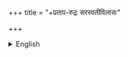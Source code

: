 +++
title = "+प्रताप-रुद्रः सरस्वतीविलासः"

+++
<details><summary>English</summary>


**Searchable Electronic Edition of the _Sarasvatīvilāsa_ by Pratāparudra**, transcribed, color-coded, and formatted by Patrick Olivelle is licensed under a [Creative Commons Attribution 4.0 International License](https://creativecommons.org/licenses/by-sa/4.0/).

_Last updated: 1 December 2021 _

Patrick Olivelle ([jpo@austin.utexas.edu](mailto:jpo@austin.utexas.edu))

University of Texas at Austin



Based on the following edition:

_Sarasvatīvilāsa_. Ed. R. Shama Sastry. University of Mysore Oriental Library Publications

Sanskrit Series, No. 71. Mysore: Governmant Branch Press, 1927.


---



NOTE: The Sarasvatīvilāsa contains some of the most extensive discussions about the various and conflicting views of medieval commentators and Nibandhakāras. In a sense, the author gives an overview of the intellectual history of medieval Dharmaśāstra traditions. I give below the citations to facilitate further study of this important aspect of the Dharmaśāstric history.

**Commentators and Nibandhakāras discussed in Sarasvatīvilāsa** (cited by the Mysore edition page numbers)

When the same author is referred to by different names, I give those indented after the main entry.


            Aparārka	11. 14, 154, 230, 243, 262, 264, 308(2), 317, 344, 347, 348, 350, 353, 354, 355, 359, 361, 362, 367, 371, 373, 375, 381, 382, 383, 387, 390, 437, 438, 


            	Kulārka	12, 14(2), 240, 281, 


            Arṇavakāraḥ (?)	498


            Asahāya	11, 14, 308(2), 319, 347, 348, 361, 371, 384, 387, 419, 458, 472, 


            Ācāryāḥ	280, 


            Uddeśasthala (?)	309, 


            Karka	345(2), 346, 


            Kālidāsa	498, 


            Guru	397, 398, 407(3), 


            Candrikākāra	11, 14, 84(2), 87(2), 88, 89, 97, 105, 109, 114, 118, 128, 135, 160, 164, 175, 181, 196, 199(2), 210, 212, 215, 223, 230, 235, 240(2), 242(2), 243, 256, 264, 267, 275, 281(2), 305, 308(2), 348, 350(2), 358, 365, 371, 379, 381, 383, 395, 403, 407(2), 409(2), 414(2), 416(2), 417, 423, 437, 442(2), 443(3), 444, 445(4), 446(2), 456, 458, 463(2), 466, 480, 500, 


            Ṭīkākāra	146, 


            Divyamātṛkā	454, 456, 


            Devarāta	414(2), 


            Devasvāmin	395(2), 414(2), 


            Dhāreśvara	395, 414(3), 415, 416, 418, 471, 


            Nātha (Bhavanātha?)	398, 


            Nibandhanakāra	52, 53, 149, 161, 349, 450, 451(2), 456, 468, 


            Pradīpa(kāra)	253, 361, 


            Bhagavatpāda	146, 


            Bhavanātha	401, 


            Bhāruci	11, 12, 14, 19, 20, 23, 24(2), 30, 50, 51, 150(2), 160, 161(2), 163, 164, 165, 166(2), 170, 220, 240(2), 243, 269, 295, 308(2), 315(2), 319, 321, 322, 325(2), 336(2), 337, 344, 345(2), 347(3), 348, 352, 354, 361, 362, 363, 368, 371, 373, 380, 383, 384, 385, 387, 389, 390(2), 393, 402, 403, 407, 419, 427, 428(3), 429, 430, 431, 432, 433, 435, 436, 438(2), 439, 446, 447(2), 461, 463(2), 464, 469, 470, 471(2), 472(2), 477, 487, 489, 497, 


            Bhāṣyakāra	354, 359, 


            Medhātithi	11, 14, 308(2), 348, 357, 361, 371, 387, 458(2), 494, 


            Yajñapati	362, 458, 


            Rājalāsaka	21(3), 22, 37, 40, 41, 


            Rucika	307, 


            Lakṣmīdhara	14, 272, 280, 281(2), 347, 421, 430, 435, 


            	Lakṣmīpati	14, 


            Varadarāja	135, 150, 215, 252, 268(2), 269, 276, 295, 319, 321, 325, 


            Vijñānayogi(indra)	11, 14(2), 22, 84(3), 88(3), 109, 133, 135, 141, 146, 150, 170, 189, 193, 196, 199, 207, 208(2), 209, 228, 243, 262, 281, 308, 319, 325(2), 336, 347(2), 352, 354, 361, 363, 367, 390, 395, 396, 404, 416(2), 417(2), 422, 430, 435, 437, 438, 443, 444(2), 445, 451, 


            	Vijñānayogīśvara	348, 414, 


            	Vijñāneśa	205, 220, 238, 242, 373, 375, 379, 381, 383, 389, 393, 419, 421, 442, 464, 467, 471(2), 473, 477, 478, 482, 487, 492, 493, 


            	Vijñāneśvara	19(2), 20, 23, 28, 30, 31, 32, 33, 35, 36, 109, 129, 164(2), 215, 242, 307, 371, 376, 382, 383(2), 386, 387, 402, 403, 416, 438, 458, 


            	Mitākṣarā	414, 


            Viśvarūpa	418, 


            Vṛttikāra	346, 


            Vṛddhāḥ	28, 386, 398, 425, 463, 


            Śālikānātha	401, 


            Śrīkara	307, 414, 416, 


            Saṃgrahakāra	34, 91, 111, 137, 219, 264, 344, 349, 363, 387(2), 404, 405, 406, 415, 418, 


            Somaśekhara	422, 


            Someśvara	387, 390, 393, 428(2), 429, 438, 446(2), 

</details>

